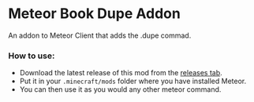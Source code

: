 # Meteor Book Dupe Addon

An addon to Meteor Client that adds the .dupe commad.

### How to use:
- Download the latest release of this mod from the [releases tab](https://github.com/MeteorDevelopment/meteor-book-dupe-addon/releases/latest).
- Put it in your `.minecraft/mods` folder where you have installed Meteor.
- You can then use it as you would any other meteor command.